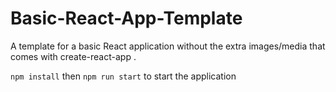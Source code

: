 # Basic-React-App-Template
A template for a basic React application without the extra images/media that comes with create-react-app .

```npm install``` then ```npm run start``` to start the application
